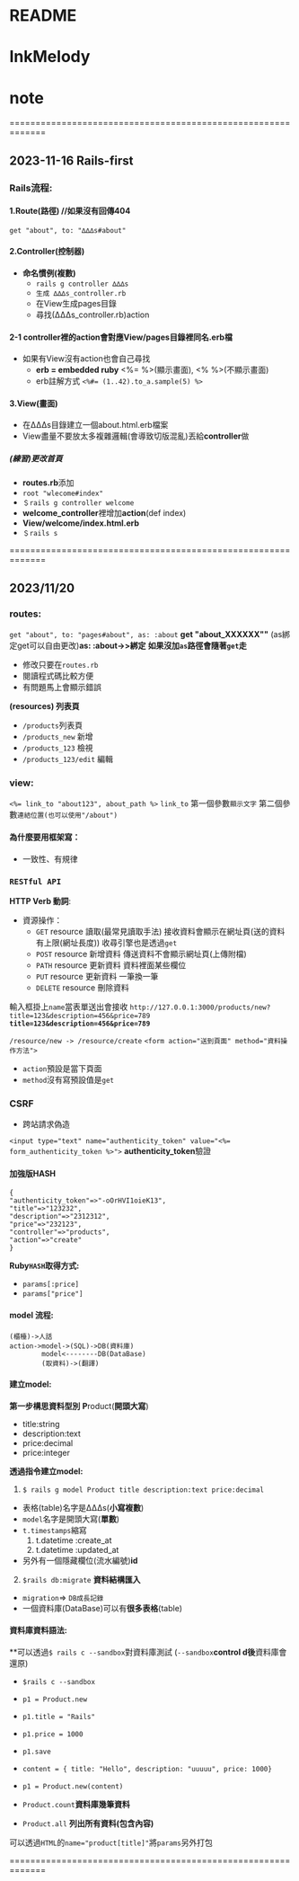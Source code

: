 # README

# InkMelody

# note
=============================================================
## 2023-11-16 Rails-first

### Rails流程:

#### 1.Route(路徑)  //如果沒有回傳404
```get "about", to: "∆∆∆s#about"```

#### 2.Controller(控制器)
- **命名慣例(複數)**
  - ```rails g controller ∆∆∆s```
  - ```生成 ∆∆∆s_controller.rb```
  - 在View生成pages目錄
  - 尋找(∆∆∆s_controller.rb)action

#### 2-1 **controller裡的action會對應View/pages目錄裡同名.erb檔**
  - 如果有View沒有action也會自己尋找
    - **erb = embedded ruby** <%= %>(顯示畫面), <% %>(不顯示畫面)
    - erb註解方式 ```<%#= (1..42).to_a.sample(5) %>```

#### 3.View(畫面)
  - 在∆∆∆s目錄建立一個about.html.erb檔案
  - View盡量不要放太多複雜邏輯(會導致切版混亂)丟給**controller**做

##### (練習)更改首頁
  - **routes.rb**添加
  - ```root "wlecome#index"```
  - ```＄rails g controller welcome```
  - **welcome_controller**裡增加**action**(def index)
  - **View/welcome/index.html.erb**
  - ```＄rails s```

=============================================================
## 2023/11/20

### routes:

```get "about", to: "pages#about", as: :about```
**get "about_XXXXXX""**
(as綁定get可以自由更改)**as: :about->>綁定**
**如果沒加`as`路徑會隨著`get`走**
  - 修改只要在`routes.rb`
  - 閱讀程式碼比較方便
  - 有問題馬上會顯示錯誤

**(resources) 列表頁**
 - `/products`列表頁
 - `/products_new` 新增
 - `/products_123` 檢視
 - `/products_123/edit` 編輯

### view:

```<%= link_to "about123", about_path %>```
`link_to` 
第一個參數`顯示文字` 第二個參數`連結位置(也可以使用"/about")`

#### 為什麼要用框架寫：
  * 一致性、有規律

### `RESTful API`
**HTTP Verb 動詞**:
  - 資源操作：
    - `GET` resource 讀取(最常見讀取手法) 接收資料會顯示在網址頁(送的資料有上限(網址長度))
      收尋引擎也是透過`get`
    - `POST` resource 新增資料 傳送資料不會顯示網址頁(上傳附檔)
    - `PATH` resource 更新資料 資料裡面某些欄位
    - `PUT` resource 更新資料 一筆換一筆
    - `DELETE` resource 刪除資料

輸入框掛上`name`當表單送出會接收
`http://127.0.0.1:3000/products/new?title=123&description=456&price=789`
**`title=123&description=456&price=789`**

`/resource/new -> /resource/create`
```<form action="送到頁面" method="資料操作方法">```
  - `action`預設是當下頁面
  - `method`沒有寫預設值是`get`

### CSRF
  - 跨站請求偽造

```<input type="text" name="authenticity_token" value="<%= form_authenticity_token %>">```
**authenticity_token**驗證

#### 加強版HASH

  ```
  {
  "authenticity_token"=>"-oOrHVI1oieK13", 
  "title"=>"123232", 
  "description"=>"2312312", 
  "price"=>"232123", 
  "controller"=>"products", 
  "action"=>"create"
  }
  ```
**Ruby`HASH`取得方式:**
 - `params[:price]`
 - `params["price"]`

#### model 流程:
```
(櫃檯)->人話
action->model->(SQL)->DB(資料庫)
        model<--------DB(DataBase)
        (取資料)->(翻譯)
```

#### 建立model:
**第一步構思資料型別**
**P**roduct(**開頭大寫**)
  - title:string
  - description:text
  - price:decimal
  - price:integer

**透過指令建立model:**
1. `$ rails g model Product title description:text price:decimal`
  - 表格(table)名字是∆∆∆s(**小寫複數**)
  - `model`名字是開頭大寫(**單數**)
  - `t.timestamps`縮寫
    1. t.datetime :create_at
    2. t.datetime :updated_at
  - 另外有一個隱藏欄位(流水編號)**id**
2. `$rails db:migrate` **資料結構匯入**

* `migration`=> `DB成長記錄`
* 一個資料庫(DataBase)可以有**很多表格**(table)

#### 資料庫資料語法:
**可以透過`$ rails c --sandbox`對資料庫測試
(`--sandbox`**control d後**資料庫會還原)
  - `$rails c --sandbox`
  - `p1 = Product.new`
  - `p1.title = "Rails"`
  - `p1.price = 1000`
  - `p1.save`

  - `content = { title: "Hello", description: "uuuuu", price: 1000}`
  - `p1 = Product.new(content)`

  - `Product.count`**資料庫幾筆資料**
  - `Product.all` **列出所有資料(包含內容)**

可以透過`HTML`的```name="product[title]"```將`params`另外打包

=============================================================
